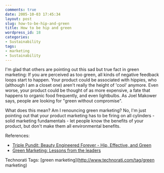 ```yaml
---
comments: true
date: 2005-10-03 17:45:34
layout: post
slug: how-to-be-hip-and-green
title: How to be hip and green
wordpress_id: 18
categories:
- Sustainability
tags:
- marketing
- Sustainability
---
```


I'm glad that others are pointing out this sad but true fact in green marketing: If you are perceived as too green, all kinds of negative feedback loops start to happen. Your product could be associated with hippies, who (although I am a closet one) aren't really the height of 'cool' anymore. Even worse, your product could be thought of as more expensive, a fate that happens to organic food frequently, and even lightbulbs.  As Joel Makower says, people are looking for "green without compromise".

What does this mean? Am I renouncing green marketing? No, I'm just pointing out that your product marketing has to be firing on all cylinders - solid marketing fundamentals - let people know the benefits of your product, but don't make them all environmental benefits. 

References: 


  * [Triple Pundit: Beauty Engineered Forever - Hip, Effective, and Green](http://www.triplepundit.com/pages/beauty-engineered-forever-hip--001507.php)
  * [Green Marketing: Lessons from the leaders](http://makower.typepad.com/joel_makower/2005/09/green_marketing.html)



Technorati Tags: [green marketing](http://www.technorati.com/tag/green marketing)
